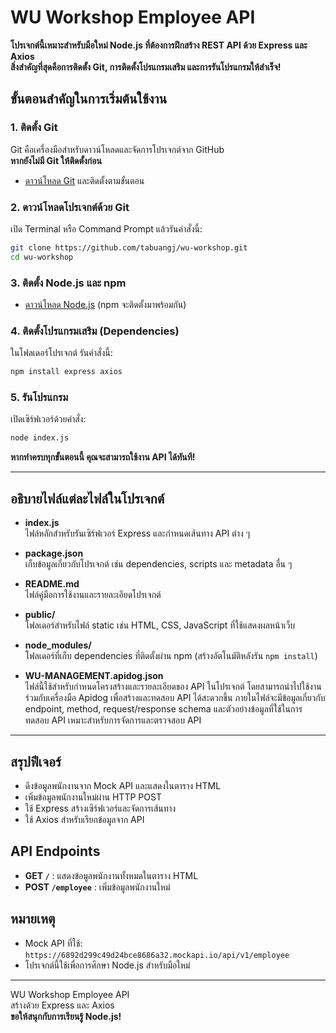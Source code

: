 # WU Workshop Employee API

**โปรเจกต์นี้เหมาะสำหรับมือใหม่ Node.js ที่ต้องการฝึกสร้าง REST API ด้วย Express และ Axios**  
**สิ่งสำคัญที่สุดคือการติดตั้ง Git, การติดตั้งโปรแกรมเสริม และการรันโปรแกรมให้สำเร็จ!**

## ขั้นตอนสำคัญในการเริ่มต้นใช้งาน

### 1. ติดตั้ง Git

Git คือเครื่องมือสำหรับดาวน์โหลดและจัดการโปรเจกต์จาก GitHub  
**หากยังไม่มี Git ให้ติดตั้งก่อน**  
- [ดาวน์โหลด Git](https://git-scm.com/downloads) และติดตั้งตามขั้นตอน

### 2. ดาวน์โหลดโปรเจกต์ด้วย Git
เปิด Terminal หรือ Command Prompt แล้วรันคำสั่งนี้:

```bash
git clone https://github.com/tabuangj/wu-workshop.git
cd wu-workshop
```

### 3. ติดตั้ง Node.js และ npm

- [ดาวน์โหลด Node.js](https://nodejs.org/) (npm จะติดตั้งมาพร้อมกัน)

### 4. ติดตั้งโปรแกรมเสริม (Dependencies)

ในโฟลเดอร์โปรเจกต์ รันคำสั่งนี้:

```bash
npm install express axios
```

### 5. รันโปรแกรม

เปิดเซิร์ฟเวอร์ด้วยคำสั่ง:

```bash
node index.js
```

**หากทำครบทุกขั้นตอนนี้ คุณจะสามารถใช้งาน API ได้ทันที!**

---

## อธิบายไฟล์แต่ละไฟล์ในโปรเจกต์

- **index.js**  
    ไฟล์หลักสำหรับรันเซิร์ฟเวอร์ Express และกำหนดเส้นทาง API ต่าง ๆ

- **package.json**  
    เก็บข้อมูลเกี่ยวกับโปรเจกต์ เช่น dependencies, scripts และ metadata อื่น ๆ

- **README.md**  
    ไฟล์คู่มือการใช้งานและรายละเอียดโปรเจกต์

- **public/**  
    โฟลเดอร์สำหรับไฟล์ static เช่น HTML, CSS, JavaScript ที่ใช้แสดงผลหน้าเว็บ

- **node_modules/**  
    โฟลเดอร์ที่เก็บ dependencies ที่ติดตั้งผ่าน npm (สร้างอัตโนมัติหลังรัน `npm install`)

- **WU-MANAGEMENT.apidog.json**  
    ไฟล์นี้ใช้สำหรับกำหนดโครงสร้างและรายละเอียดของ API ในโปรเจกต์ โดยสามารถนำไปใช้งานร่วมกับเครื่องมือ Apidog เพื่อสร้างและทดสอบ API ได้สะดวกขึ้น ภายในไฟล์จะมีข้อมูลเกี่ยวกับ endpoint, method, request/response schema และตัวอย่างข้อมูลที่ใช้ในการทดสอบ API เหมาะสำหรับการจัดการและตรวจสอบ API

---

## สรุปฟีเจอร์

- ดึงข้อมูลพนักงานจาก Mock API และแสดงในตาราง HTML
- เพิ่มข้อมูลพนักงานใหม่ผ่าน HTTP POST
- ใช้ Express สร้างเซิร์ฟเวอร์และจัดการเส้นทาง
- ใช้ Axios สำหรับเรียกข้อมูลจาก API

## API Endpoints

- **GET `/`** : แสดงข้อมูลพนักงานทั้งหมดในตาราง HTML
- **POST `/employee`** : เพิ่มข้อมูลพนักงานใหม่

## หมายเหตุ

- Mock API ที่ใช้: `https://6892d299c49d24bce8686a32.mockapi.io/api/v1/employee`
- โปรเจกต์นี้ใช้เพื่อการศึกษา Node.js สำหรับมือใหม่

---

WU Workshop Employee API  
สร้างด้วย Express และ Axios  
**ขอให้สนุกกับการเรียนรู้ Node.js!**
